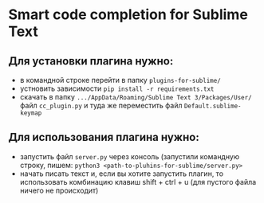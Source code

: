 # Smart code completion for Sublime Text

## Для  установки плагина нужно:
- в командной строке перейти в папку `plugins-for-sublime/`
- устновить зависимости `pip install -r requirements.txt`
- скачать в папку `.../AppData/Roaming/Sublime Text 3/Packages/User/` файл `cc_plugin.py` и туда же переместить файл `Default.sublime-keymap`


## Для использования плагина нужно:

- запустить файл `server.py` через консоль (запустили командную строку, пишем: `python3 <path-to-pluhins-for-sublime/server.py>`
- начать писать текст и, если вы хотите запустить плагин, то использовать комбинацию клавиш shift + ctrl + u (для пустого файла ничего не происходит)
